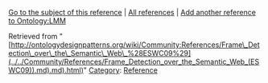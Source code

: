 [Go to the subject of this reference](../../Ontology/LMM "Ontology:LMM") | [All references](../../Community/References.1 "Community:References") | [Add another reference to Ontology:LMM](http://ontologydesignpatterns.org/wiki/Special:AddData/Reference?Reference[Subject]=Ontology:LMM&subject=Ontology:LMM)


Retrieved from "[http://ontologydesignpatterns.org/wiki/Community:References/Frame\_Detection\_over\_the\_Semantic\_Web\_%28ESWC09%29](../../Community/References/Frame_Detection_over_the_Semantic_Web_(ESWC09)).md).md).html)"
 [Category](http://ontologydesignpatterns.org/wiki/Special:Categories "Special:Categories"): [Reference](../../Category/Reference "Category:Reference")
